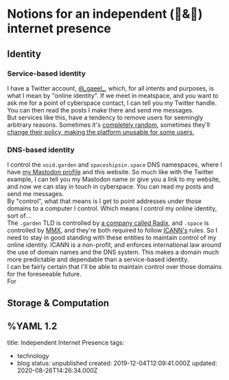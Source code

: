# Notions for an independent (💬&🍺) internet presence

## Identity

### Service-based identity
I have a Twitter account, [@\_gaeel\_](https://twitter.com/_gaeel_), which, for all intents and purposes, is what I mean by "online identity". If we meet in meatspace, and you want to ask me for a point of cyberspace contact, I can tell you my Twitter handle. You can then read the posts I make there and send me messages.     
But services like this, have a tendency to remove users for seemingly arbitrary reasons. Sometimes it's [completely random](https://www.businessinsider.fr/us/markiplier-youtube-fans-heist-lost-access-google-accounts-spamming-emotes-2019-11), sometimes they'll [change their policy, making the platform unusable for some users](https://www.theverge.com/2018/12/3/18123752/tumblr-adult-content-porn-ban-date-explicit-changes-why-safe-mode),

### DNS-based identity
I control the ```void.garden``` and ```spaceshipsin.space``` DNS namespaces, where I have [my Mastodon profile](https://stream.void.garden/@gaeel) and this website. So much like with the Twitter example, I can tell you my Mastodon name or give you a link to my website, and now we can stay in touch in cyberspace. You can read my posts and send me messages.   
By "control", what that means is I get to point addresses under those domains to a computer I control.
Which means I control my online identity, sort of...   
The ```.garden``` TLD is controlled by [a company called Radix](https://icannwiki.org/Radix), and ```.space``` is controlled by [MMX](https://icannwiki.org/Minds_%2B_Machines_Group_Limited), and they're both required to follow [ICANN's](https://icannwiki.org/ICANN) rules. So I need to stay in good standing with these entities to maintain control of my online identity. ICANN is a non-profit, and enforces international law around the use of domain names and the DNS system. This makes a domain much more predictable and dependable than a service-based identity.   
I can be fairly certain that I'll be able to maintain control over those domains for the foreseeable future.   
For

## Storage & Computation



%YAML 1.2
---
title: Independent Internet Presence
tags:
  - technology
  - blog
status: unpublished
created: 2019-12-04T12:09:41.000Z
updated: 2020-08-26T14:26:34.000Z
